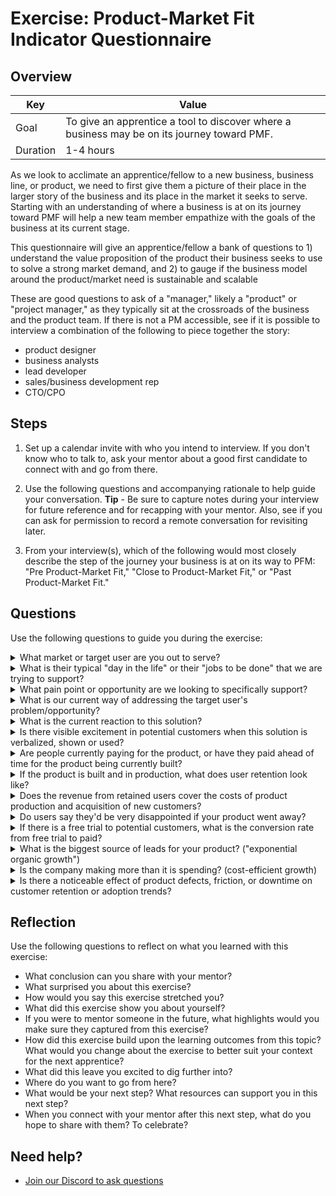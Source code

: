 # Exercise: Product-Market Fit Indicator Questionnaire

## Overview

| Key | Value |
| --- | --- |
| Goal | To give an apprentice a tool to discover where a business may be on its journey toward PMF. |
| Duration | 1-4 hours |

As we look to acclimate an apprentice/fellow to a new business, business line, or product, we need to first give them a picture of their place in the larger story of the business and its place in the market it seeks to serve. Starting with an understanding of where a business is at on its journey toward PMF will help a new team member empathize with the goals of the business at its current stage. 

This questionnaire will give an apprentice/fellow a bank of questions to 1) understand the value proposition of the product their business seeks to use to solve a strong market demand, and 2) to gauge if the business model around the product/market need is sustainable and scalable 

These are good questions to ask of a "manager," likely a "product" or "project manager," as they typically sit at the crossroads of the business and the product team. If there is not a PM accessible, see if it is possible to interview a combination of the following to piece together the story:
 - product designer
 - business analysts
 - lead developer
 - sales/business development rep
 - CTO/CPO 

## Steps

1. Set up a calendar invite with who you intend to interview. If you don't know who to talk to, ask your mentor about a good first candidate to connect with and go from there.

2. Use the following questions and accompanying rationale to help guide your conversation.
**Tip** - Be sure to capture notes during your interview for future reference and for recapping with your mentor. Also, see if you can ask for permission to record a remote conversation for revisiting later.

3. From your interview(s), which of the following would most closely describe the step of the journey your business is at on its way to PFM: "Pre Product-Market Fit," "Close to Product-Market Fit," or "Past Product-Market Fit."

## Questions

Use the following questions to guide you during the exercise:

<details>
  <summary>What market or target user are you out to serve?</summary>
  
  - This states the "who" the business is out to serve
</details>

<details>
  <summary>What is their typical "day in the life" or their "jobs to be done" that we are trying to support?</summary>
  
  - This helps us to start to empathize with the customers' workflow that the business is out to support with their product
</details>

<details>
  <summary>What pain point or opportunity are we looking to specifically support?</summary>
  
  - This helps us understand the focus and the "why" of what the business is doing
</details>

<details>
  <summary>What is our current way of addressing the target user's problem/opportunity?</summary>
  
  - This could vary from whiteboard drawings to prototypes to working software
</details>

<details>
  <summary>What is the current reaction to this solution?</summary>
  
  - This will pull out general perceptions of possible metrics like "net promoter scores" or "adoption/conversion rates"
</details>
 
<details>
  <summary>Is there visible excitement in potential customers when this solution is verbalized, shown or used?</summary>
  
  - This would help us see if the idea/product has struck a nerve to a "mission-critical" problem and not just a "small nuisance" of a problem
</details>
 
<details>
  <summary>Are people currently paying for the product, or have they paid ahead of time for the product being currently built?</summary>
  
  - Nothing is a better signal of interest than if you can get people to put money down to say that they need your product
</details>
 
<details>
  <summary>If the product is built and in production, what does user retention look like?</summary>
  
  - Post MVP release, if a retention curve of a cohort of users eventually flattens out, this is a good indication that you've found PMF for those that have remained
  - If the retention rate of a comparable product is known, is your rate close to it?
</details>
 
<details>
  <summary>Does the revenue from retained users cover the costs of product production and acquisition of new customers?</summary>
  
  - If the answer is yes, they are on the way to a sustainable business model
  - If no, then more discovery is needed to reach profitability
</details>

<details>
  <summary>Do users say they'd be very disappointed if your product went away?</summary>
  
  - If 40% or more of customers would say they are "very disappointed" if your product went away, then there is likely PMF (out of the options of 1. "Not disappointed," 2. "Somewhat disappointed," or 3. "Very disappointed")
</details>

<details>
  <summary>If there is a free trial to potential customers, what is the conversion rate from free trial to paid?</summary>
  
  - If users aren't "screaming" when the free trial is pulled, then they are NOT desperate, and you probably have not scratched a "mission-critical" problem for them
</details>

<details>
  <summary>What is the biggest source of leads for your product? ("exponential organic growth")</summary>
  
 - If "referral" or "word of mouth" (organic growth) is the predominant source, then you're likely at PMF.
 - Ideally, 50% or more of your customers come from organic growth
 - If it's a SaaS product, and big-name brands are using your product, there is likely PMF
</details>

<details>
  <summary>Is the company making more than it is spending? (cost-efficient growth)</summary>
  
  - If a company burns $2M to sell $1M in annual recurring revenue (ARR), it is more impressive than a company that spends $5M to sell $1M in ARR. The prior feels more like the market is pulling product out of the company, and the latter feels like the company is pushing the product into the market.
  - Is the sales team bringing in more revenue than their cost to put them in the field? If so, then you're getting near PMF.
  - Is the lifetime value (LFV) of a customer more than the cost to acquire a customer (CAC)? If so, then you're likely at PMF. This points to there are enough customers out there, and you can efficiently bring them in, or there is enough virality/content out there to drive sustainable acquisitions.
</details>
 
<details>
  <summary>Is there a noticeable effect of product defects, friction, or downtime on customer retention or adoption trends?</summary>
  
  - If you have sustainable retention even with defects, it's a sign you're close to PMF
</details>

## Reflection

Use the following questions to reflect on what you learned with this exercise:

- What conclusion can you share with your mentor?
- What surprised you about this exercise?
- How would you say this exercise stretched you? 
- What did this exercise show you about yourself?
- If you were to mentor someone in the future, what highlights would you make sure they captured from this exercise? 
- How did this exercise build upon the learning outcomes from this topic? What would you change about the exercise to better suit your context for the next apprentice?
- What did this leave you excited to dig further into? 
- Where do you want to go from here?
- What would be your next step? What resources can support you in this next step?
- When you connect with your mentor after this next step, what do you hope to share with them? To celebrate? 

## Need help?

- [Join our Discord to ask questions](https://discord.gg/bDVYvG3Czd)

